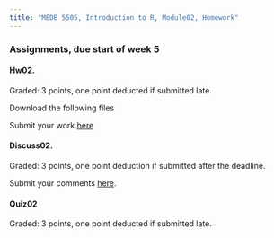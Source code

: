 ```yaml
---
title: "MEDB 5505, Introduction to R, Module02, Homework"
---
```


### Assignments, due start of week 5

#### Hw02. 

Graded: 3 points, one point deducted if submitted late.

Download the following files

Submit your work [here]()

#### Discuss02. 

Graded: 3 points, one point deduction if submitted after the deadline.

Submit your comments [here]().

#### Quiz02

Graded: 3 points, one point deducted if submitted late.

